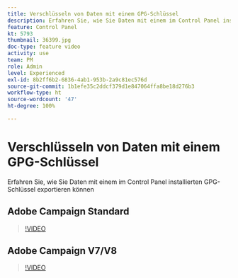 ```yaml
---
title: Verschlüsseln von Daten mit einem GPG-Schlüssel
description: Erfahren Sie, wie Sie Daten mit einem im Control Panel installierten GPG-Schlüssel exportieren können.
feature: Control Panel
kt: 5793
thumbnail: 36399.jpg
doc-type: feature video
activity: use
team: PM
role: Admin
level: Experienced
exl-id: 8b2ff6b2-6836-4ab1-953b-2a9c81ec576d
source-git-commit: 1b1efe35c2ddcf379d1e847064ffa8be18d276b3
workflow-type: ht
source-wordcount: '47'
ht-degree: 100%

---
```


# Verschlüsseln von Daten mit einem GPG-Schlüssel

Erfahren Sie, wie Sie Daten mit einem im Control Panel installierten GPG-Schlüssel exportieren können

## Adobe Campaign Standard

>[!VIDEO](https://video.tv.adobe.com/v/36380?quality=12&learn=0n)

## Adobe Campaign V7/V8

>[!VIDEO](https://video.tv.adobe.com/v/36399?quality=12&learn=0n)
